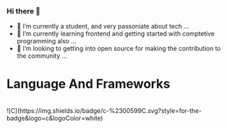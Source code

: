 ### Hi there 👋

- 🔭 I’m currently a student, and very passoniate about tech ...
- 🌱 I’m currently learning frontend and getting started with comptetive programming also ...
- 👯 I’m looking to getting into open source for making the contribution to the community ...

<h1>Language And Frameworks</h1>
<br>
![C](https://img.shields.io/badge/c-%2300599C.svg?style=for-the-badge&logo=c&logoColor=white)


